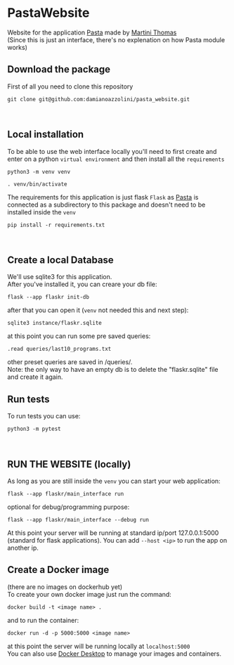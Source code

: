 # PastaWebsite
Website for the application [Pasta]( https://github.com/damianoazzolini/pasta) made by [Martini Thomas](https://github.com/MartiniThomas)<br />
(Since this is just an interface, there's no explenation on how Pasta module works)
## Download the package
First of all you need to clone this repository
```
git clone git@github.com:damianoazzolini/pasta_website.git
```
<br />

## Local installation
To be able to use the web interface locally you'll need to first create and enter on a python `virtual environment`
and then install all the `requirements` <br />

```
python3 -m venv venv
```

```
. venv/bin/activate
```
The requirements for this application is just flask `Flask` as [Pasta](https://github.com/damianoazzolini/) is connected as a subdirectory to this package and doesn't need to be installed inside the `venv`
```
pip install -r requirements.txt
```
<br />

## Create a local Database
We'll use sqlite3 for this application. <br />
After you've installed it, you can creare your db file:
```
flask --app flaskr init-db
```

after that you can open it (`venv` not needed this and next step):
```
sqlite3 instance/flaskr.sqlite
```

at this point you can run some pre saved queries:
```
.read queries/last10_programs.txt
```
other preset queries are saved in /queries/. <br />
Note: the only way to have an empty db is to delete the "flaskr.sqlite" file and create it again.<br />

## Run tests
To run tests you can use:
```
python3 -m pytest
```
<br />

## RUN THE WEBSITE (locally)
As long as you are still inside the `venv` you can start your web application:
```
flask --app flaskr/main_interface run
```
optional for debug/programming purpose:
```
flask --app flaskr/main_interface --debug run
```
At this point your server will be running at standard ip/port 127.0.0.1:5000 (standard for flask applications). You can add `--host <ip>` to run the app on another ip.
<br />

## Create a Docker image
(there are no images on dockerhub yet) <br/>
To create your own docker image just run the command:
```
docker build -t <image name> .
```
and to run the container:
```
docker run -d -p 5000:5000 <image name>
```
at this point the server will be running locally at `localhost:5000` <br/>
You can also use [Docker Desktop](https://www.docker.com/products/docker-desktop/) to manage your images and containers.